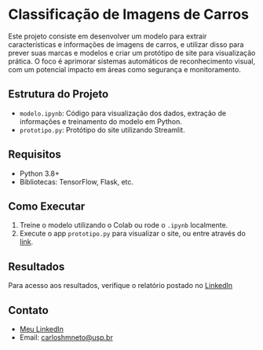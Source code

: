 # Classificação de Imagens de Carros

Este projeto consiste em desenvolver um modelo para extrair características e informações de imagens de carros, e utilizar disso para prever suas marcas e modelos e criar um protótipo de site para visualização prática. O foco é aprimorar sistemas automáticos de reconhecimento visual, com um potencial impacto em áreas como segurança e monitoramento.

## Estrutura do Projeto
- `modelo.ipynb`: Código para visualização dos dados, extração de informações e treinamento do modelo em Python.
- `prototipo.py`: Protótipo do site utilizando Streamlit.

## Requisitos
- Python 3.8+
- Bibliotecas: TensorFlow, Flask, etc.

## Como Executar
1. Treine o modelo utilizando o Colab ou rode o `.ipynb` localmente.
2. Execute o app `prototipo.py` para visualizar o site, ou entre através do [link](https://classificacao-de-imagens-de-carros.streamlit.app).

## Resultados
Para acesso aos resultados, verifique o relatório postado no [LinkedIn](https://www.linkedin.com/feed/update/urn:li:activity:7280949271250546689/)

## Contato
- [Meu LinkedIn](https://www.linkedin.com/in/carlos-neto-5668b0265/)
- Email: carloshmneto@usp.br
